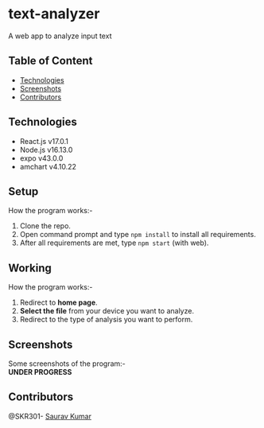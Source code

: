 # text-analyzer
A web app to analyze input text

  ## Table of Content
  - [Technologies](#technologies)
  - [Screenshots](#screenshots)
  - [Contributors](#contributors)
  
  ## Technologies
  - React.js v17.0.1
  - Node.js v16.13.0
  - expo v43.0.0
  - amchart v4.10.22
  
  ## Setup
  How the program works:-
  1. Clone the repo.
  2. Open command prompt and type `npm install` to install all requirements.
  3. After all requirements are met, type `npm start` (with web).
 
  ## Working
  How the program works:-
  1. Redirect to **home page**.
  2. **Select the file** from your device you want to analyze.
  3. Redirect to the type of analysis you want to perform.
 
  ## Screenshots
  Some screenshots of the program:-<br/>
  **UNDER PROGRESS**
  
  ## Contributors
  @SKR301- [Saurav Kumar](https://github.com/SKR301) <br/>
